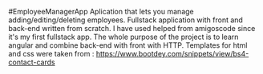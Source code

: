 #EmployeeManagerApp
Aplication that lets you manage adding/editing/deleting employees.
Fullstack application with front and back-end written from scratch. I have used helped from amigoscode since it's my first fullstack app. The whole purpose of the project is to
learn angular and combine back-end with front with HTTP. 
Templates for html and css were taken from : https://www.bootdey.com/snippets/view/bs4-contact-cards

